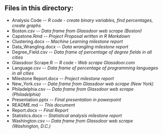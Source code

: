 ## Files in this directory:


* Analysis Code           --    *R code - create binary variables, find percentages, create graphs*
* Boston.csv              --    *Data frame from Glassdoor web scrape (Boston)*
* Capstone.Rmd            --    *Project Proposal written in R Markdown*
* Clustering.docx         --    *Machine Learning milestone report*
* Data_Wrangling.docx     --    *Data wrangling milestone report*
* Degree_Field.csv        --    *Data frame of percentage of degree fields in all cities*
* Glassdoor Scrape.R      --    *R code - Web scrape Glassdoor.com*
* Language.csv            --    *Data frame of percentage of programming languages in all cities*
* Milestone Report.docx   --    *Project milestone report*
* New_York.csv            --    *Data frame from Glassdoor web scrape (New York)*
* Philadelphia.csv        --    *Data frame from Glassdoor web scrape (Philadelphia)*
* Presentation.pptx       --    *Final presentation in powerpoint*
* README.md               --    *This document*
* Report.docx             --    *Final Report*
* Statistics.docx         --    *Statistical analysis milestone report*
* Washington.csv          --    *Data frame from Glassdoor web scrape (Washington, D.C.)*

